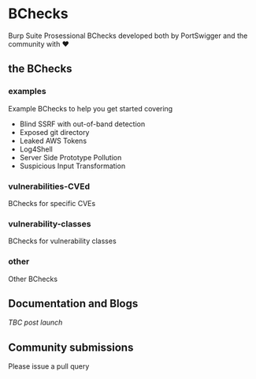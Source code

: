 # BChecks

Burp Suite Prosessional BChecks developed both by PortSwigger and the community with ❤️

## the BChecks

### examples
Example BChecks to help you get started covering
* Blind SSRF with out-of-band detection
* Exposed git directory
* Leaked AWS Tokens
* Log4Shell
* Server Side Prototype Pollution
* Suspicious Input Transformation

### vulnerabilities-CVEd
BChecks for specific CVEs

### vulnerability-classes
BChecks for vulnerability classes

### other
Other BChecks

## Documentation and Blogs
_TBC post launch_

## Community submissions
Please issue a pull query
